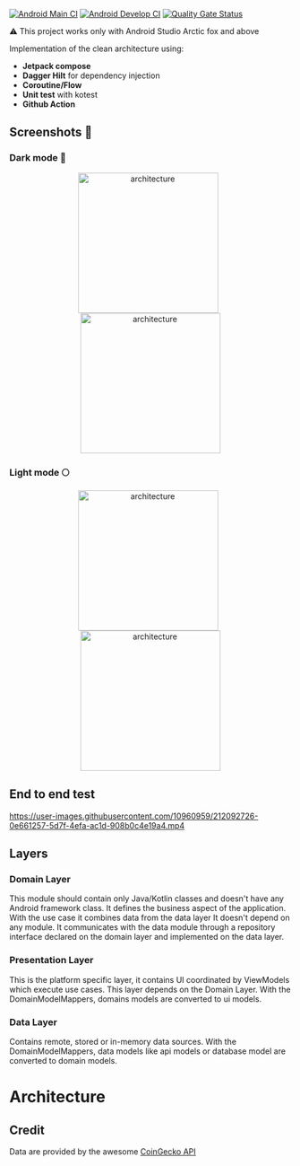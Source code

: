 [![Android Main CI](https://github.com/OHoussein/android-crypto-app/workflows/Android%20Main%20CI/badge.svg)](https://github.com/OHoussein/android-crypto-app/actions/workflows/main_ci.yml)
[![Android Develop CI](https://github.com/OHoussein/android-crypto-app/workflows/Android%20Develop%20CI/badge.svg)](https://github.com/OHoussein/android-crypto-app/actions/workflows/develop_ci.yml)
[![Quality Gate Status](https://sonarcloud.io/api/project_badges/measure?project=OHoussein_android-crypto-app&metric=alert_status)](https://sonarcloud.io/dashboard?id=OHoussein_android-crypto-app)

⚠️ This project works only with Android Studio Arctic fox and above

Implementation of the clean architecture using:

* **Jetpack compose**
* **Dagger Hilt** for dependency injection
* **Coroutine/Flow**
* **Unit test** with kotest
* **Github Action**

## Screenshots 📸

### Dark mode 🌚

<div  align="center">
<img width="250px" src="https://github.com/OHoussein/android-crypto-app/blob/develop/design/screen_list_dark.png" alt="architecture" align=center />
&nbsp;
<img width="250px" src="https://github.com/OHoussein/android-crypto-app/blob/develop/design/screen_details_dark.png" alt="architecture" align=center />
</div>

### Light mode 🌕

<div  align="center">
<img width="250px" src="https://github.com/OHoussein/android-crypto-app/blob/develop/design/screen_list_light.png" alt="architecture" align=center />
&nbsp;
<img width="250px" src="https://github.com/OHoussein/android-crypto-app/blob/develop/design/screen_details_light.png" alt="architecture" align=center />
</div>

## End to end test

https://user-images.githubusercontent.com/10960959/212092726-0e661257-5d7f-4efa-ac1d-908b0c4e19a4.mp4



## Layers

### Domain Layer

This module should contain only Java/Kotlin classes and doesn't have any Android framework class. It
defines the business aspect of the application. With the use case it combines data from the data
layer It doesn't depend on any module. It communicates with the data module through a repository
interface declared on the domain layer and implemented on the data layer.

### Presentation Layer

This is the platform specific layer, it contains UI coordinated by ViewModels which execute use
cases. This layer depends on the Domain Layer. With the DomainModelMappers, domains models are
converted to ui models.

### Data Layer

Contains remote, stored or in-memory data sources. With the DomainModelMappers, data models like api
models or database model are converted to domain models.

# Architecture

## Credit

Data are provided by the awesome [CoinGecko API](https://www.coingecko.com/en/api)
